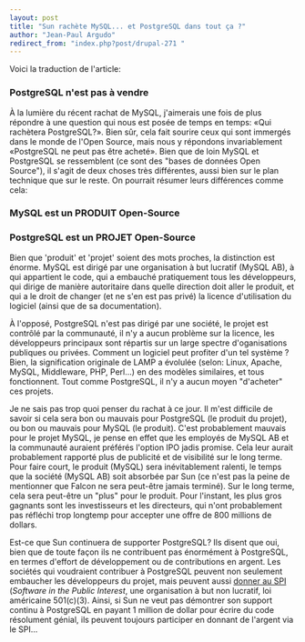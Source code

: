 ```yaml
---
layout: post
title: "Sun rachète MySQL... et PostgreSQL dans tout ça ?"
author: "Jean-Paul Argudo"
redirect_from: "index.php?post/drupal-271 "
---
```




Voici la traduction de l'article:

<h3>PostgreSQL n'est pas à vendre</h3>

<p>

À la lumière du récent rachat de MySQL, j'aimerais une fois de plus répondre à une question qui nous est posée de temps en temps: «Qui rachètera PostgreSQL?». Bien sûr, cela fait sourire ceux qui sont immergés dans le monde de l'Open Source, mais nous y répondons invariablement «PostgreSQL ne peut pas être acheté». Bien que de loin MySQL et PostgreSQL se ressemblent (ce sont des "bases de données Open Source"), il s'agit de deux choses très différentes, aussi bien sur le plan technique que sur le reste. On pourrait résumer leurs différences comme cela:

</p>

<h3>MySQL est un PRODUIT Open-Source</h3>

<h3>PostgreSQL est un PROJET Open-Source</h3>

<p>Bien que 'produit' et 'projet' soient des mots proches, la distinction est énorme. MySQL est dirigé par une organisation à but lucratif (MySQL AB), à qui appartient le code, qui a embauché pratiquement tous les développeurs, qui dirige de manière autoritaire dans quelle direction doit aller le produit, et qui a le droit de changer (et ne s'en est pas privé) la licence d'utilisation du logiciel (ainsi que de sa documentation).</p>

<p>À l'opposé, PostgreSQL n'est pas dirigé par une société, le projet est contrôlé par la communauté, il n'y a aucun problème sur la licence, les développeurs principaux sont répartis sur un large spectre d'oganisations publiques ou privées. Comment un logiciel peut profiter d'un tel système ? Bien, la signification originale de LAMP a évolulée (selon: Linux, Apache, MySQL, Middleware, PHP, Perl...) en des modèles similaires, et tous fonctionnent. Tout comme PostgreSQL, il n'y a aucun moyen "d'acheter" ces projets.</p>

<p>Je ne sais pas trop quoi penser du rachat à ce jour. Il m'est difficile de savoir si cela sera bon ou mauvais pour PostgreSQL (le produit du projet), ou bon ou mauvais pour MySQL (le produit). C'est probablement mauvais pour le projet MySQL, je pense en effet que les employés de MySQL AB et la communauté auraient préférés l'option IPO jadis promise. Cela leur aurait probablement rapporté plus de publicité et de visibilité sur le long terme. Pour faire court, le produit (MySQL) sera inévitablement ralenti, le temps que la société (MySQL AB) soit absorbée par Sun (ce n'est pas la peine de mentionner que Falcon ne sera peut-être jamais terminé). Sur le long terme, cela sera peut-être un "plus" pour le produit. Pour l'instant, les plus gros gagnants sont les investisseurs et les directeurs, qui n'ont probablement pas réfléchi trop longtemp pour accepter une offre de 800 millions de dollars.</p>

<p>Est-ce que Sun continuera de supporter PostgreSQL? Ils disent que oui, bien que de toute façon ils ne contribuent pas énormément à PostgreSQL, en termes d'effort de développement ou de contributions en argent. Les sociétés qui voudraient contribuer à PostgreSQL peuvent non seulement embaucher les développeurs du projet, mais peuvent aussi <a href="http://www.spi-inc.org/">donner au SPI</a> (<em>Software in the Public Interest</em>, une organisation à but non lucratif, loi américaine 501(c)(3). Ainsi, si Sun ne veut pas démontrer son support continu à PostgreSQL en payant 1 million de dollar pour écrire du code résolument génial, ils peuvent toujours participer en donnant de l'argent via le SPI...</p>